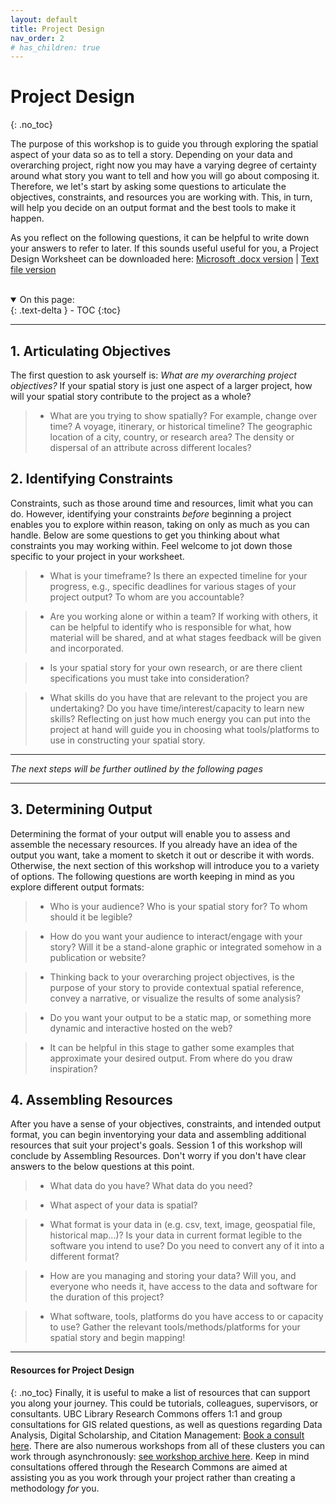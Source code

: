 ```yaml
---
layout: default
title: Project Design 
nav_order: 2
# has_children: true
---
```


# Project Design 
{: .no_toc}

The purpose of this workshop is to guide you through exploring the spatial aspect of your data so as to tell a story. Depending on your data and overarching project, right now you may have a varying degree of certainty around what story you want to tell and how you will go about composing it. Therefore, we let's start by asking some questions to articulate the objectives, constraints, and resources you are working with. This, in turn, will help you decide on an output format and the best tools to make it happen. 

As you reflect on the following questions, it can be helpful to write down your answers to refer to later. If this sounds useful useful for you, a Project Design Worksheet can be downloaded here:
[Microsoft .docx version](./project-design-worksheet.docx) |  [Text file version](./project-design-worksheet.rtf)


<br>

<details open markdown="block">
  <summary>
    On this page:
  </summary>
  {: .text-delta }
 - TOC
{:toc}
</details>

----

## 1. Articulating Objectives
The first question to ask yourself is: *What are my overarching project objectives?* If your spatial story is just one aspect of a larger project, how will your spatial story contribute to the project as a whole? 

  > - What are you trying to show spatially? For example, change over time? A voyage, itinerary, or historical timeline? The geographic location of a city, country, or research area? The density or dispersal of an attribute across different locales? 



## 2. Identifying Constraints 
Constraints, such as those around time and resources, limit what you can do. However, identifying your constraints _before_ beginning a project  enables you to explore within reason, taking on only as much as you can handle. Below are some questions to get you thinking about what constraints you may working within. Feel welcome to jot down those specific to your project in your worksheet. 

  > - What is your timeframe? Is there an expected timeline for your progress, e.g., specific deadlines for various stages of your project output? To whom are you accountable?

  > - Are you working alone or within a team? If working with others, it can be helpful to identify who is responsible for what, how material will be shared, and at what stages feedback will be given and incorporated. 

  > - Is your spatial story for your own research, or are there client specifications you must take into consideration? 

  > - What skills do you have that are relevant to the project you are undertaking? Do you have time/interest/capacity to learn new skills? Reflecting on just how much energy you can put into the project at hand will guide you in choosing what tools/platforms to use in constructing your spatial story.

----
_The next steps will be further outlined by the following pages_

---- 

## 3. Determining Output 
Determining the format of your output will enable you to assess and assemble the necessary resources. If you already have an idea of the output you want, take a moment to sketch it out or describe it with words. Otherwise, the next section of this workshop will introduce you to a variety of options. The following questions are worth keeping in mind as you explore different output formats:
<!-- when presenting the workshop, move on to the next section now and begin the questions as part of that section-->
  
  > - Who is your audience? Who is your spatial story for? To whom should it be legible?

  > - How do you want your audience to interact/engage with your story? Will it be a stand-alone graphic or integrated somehow in a publication or website?

  > - Thinking back to your overarching project objectives, is the purpose of your story to provide contextual spatial reference, convey a narrative, or visualize the results of some analysis? 
  
  > - Do you want your output to be a static map, or something more dynamic and interactive hosted on the web? 

  > - It can be helpful in this stage to gather some examples that approximate your desired output. From where do you draw inspiration? 


## 4. Assembling Resources
After you have a sense of your objectives, constraints, and intended output format, you can begin inventorying your data and assembling additional resources that suit your project's goals. Session 1 of this workshop will conclude by Assembling Resources. Don't worry if you don't have clear answers to the below questions at this point.

 > - What data do you have? What data do you need?

 > - What aspect of your data is spatial? 

 > - What format is your data in (e.g. csv, text, image, geospatial file, historical map...)? Is your data in current format legible to the software you intend to use? Do you need to convert any of it into a different format?

 > - How are you managing and storing your data? Will you, and everyone who needs it, have access to the data and software for the duration of this project? 

 > - What software, tools, platforms do you have access to or capacity to use? Gather the relevant tools/methods/platforms for your spatial story and begin mapping!



----
#### Resources for Project Design
{: .no_toc}
Finally, it is useful to make a list of resources that can support you along your journey. This could be tutorials, colleagues, supervisors, or consultants. UBC Library Research Commons offers 1:1 and group consultations for GIS related questions, as well as questions regarding Data Analysis, Digital Scholarship, and Citation Management: [Book a consult here](https://libcal.library.ubc.ca/appointments/research_commons). There are also numerous workshops from all of these clusters you can work through asynchronously: [see workshop archive here](https://ubc-library-rc.github.io/). Keep in mind consultations offered through the Research Commons are aimed at assisting you as you work through your project rather than creating a methodology *for* you. 